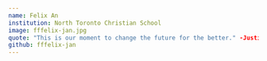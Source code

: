 ```yaml
---
name: Felix An
institution: North Toronto Christian School
image: fffelix-jan.jpg
quote: "This is our moment to change the future for the better." -Justin Trudeau
github: fffelix-jan
---
```

